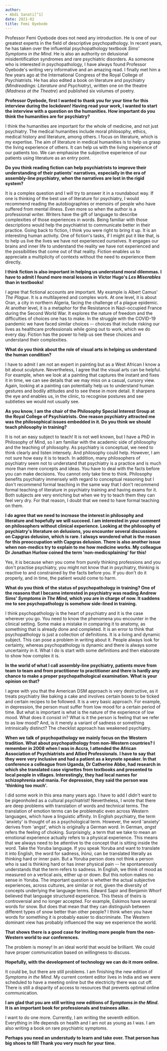```yaml
---
author:
- Abdi Sanati[^1]
date: 2021-02
title: Femi Oyebode
---
```


Professor Femi Oyebode does not need any introduction. He is one of our
greatest experts in the field of descriptive psychopathology. In recent
years, he has taken over the influential psychopathology textbook *Sims'
Symptoms in the Mind*. He is also an authority on delusional
misidentification syndromes and rare psychiatric disorders. As someone
who is interested in psychopathology, I have always found Professor
Oyebode\'s writing very informative and an amazing read. I finally met
him a few years ago at the International Congress of the Royal College
of Psychiatrists. He has also edited a book on literature and psychiatry
(*Mindreadings: Literature and Psychiatry*), written one on the theatre
(*Madness at the Theatre*) and published six volumes of poetry.

**Professor Oyebode, first I wanted to thank you for your time for this
interview during the lockdown! Having read your work, I wanted to start
the interview with a question on the humanities. How important do you
think the humanities are for psychiatry?**

I think the humanities are important for the whole of medicine, and not
just psychiatry. The medical humanities include moral philosophy,
ethics, medical history and literature, among others. I focus on
literature, which is my expertise. The aim of literature in medical
humanities is to help us grasp the living experience of others. It can
help us with the living experience of our patients too. We can emphasise
the subjective experience of our patients using literature as an entry
point.

**Do you think reading fiction can help psychiatrists to improve their
understanding of their patients' narratives, especially in the era of
assembly-line psychiatry, when the narratives are lost in the rigid
system?**

It is a complex question and I will try to answer it in a roundabout
way. If one is thinking of the best use of literature for psychiatry, I
would recommend reading the autobiographies or memoirs of people who
have suffered from mental illness. Even more so when the author is a
professional writer. Writers have the gift of language to describe
complexities of those experiences in words. Being familiar with those
descriptions would help the psychiatrist to communicate better in their
practice. Going back to fiction, I think you were right to bring it up.
It is an interesting human activity. One of fiction\'s tasks, if I might
put it like that, is to help us live the lives we have not experienced
ourselves. It engages our brains and inner life to understand the
reality we have not experienced and the possibilities that come out of
that reality. Fiction enables us to appreciate a multiplicity of
contexts without the need to experience them directly.

**I think fiction is also important in helping us understand moral
dilemmas. I have to admit I found more moral lessons in Victor Hugo\'s
*Les Miserables* than in textbooks!**

I agree that fictional accounts are important. My example is Albert
Camus' *The Plague*. It is a multilayered and complex work. At one
level, it is about Oran, a city in northern Algeria, facing the
challenge of a plague epidemic. At another level, it is a metaphor for
the Resistance in Nazi-occupied France during the Second World War. It
explores the nature of freedom and the difficulties of choices one has
to make. In the struggle with the COVID-19 pandemic we have faced
similar choices -- choices that include risking our lives as healthcare
professionals while going out to work, which we do every day. Fiction
has the power to help us see these choices and understand their
complexities.

**What do you think about the role of visual arts in helping us
understand the human condition?**

I have to admit I am not an expert in painting but as a West African I
know a bit about sculpture. Nevertheless, I agree that the visual arts
can be helpful. For example, when we look at a painting that captures
the instant and fixes it in time, we can see details that we may miss on
a casual, cursory view. Again, looking at a painting can potentially
help us to understand human gestures and bodily attitudes and to see
these in more detail. It sharpens the eye and enables us, in the clinic,
to recognise postures and see subtleties we would not usually see.

**As you know, I am the chair of the Philosophy Special Interest Group
at the Royal College of Psychiatrists. One reason psychiatry attracted
me was the philosophical issues embedded in it. Do you think we should
teach philosophy in training?**

It is not an easy subject to teach! It is not well known, but I have a
PhD in Philosophy of Mind, so I am familiar with the academic side of
philosophy and the teaching of philosophy. As psychiatry is conceptual,
we need to think clearly and listen intensely. And philosophy could
help. However, I am not sure how easy it is to teach. In addition, many
philosophers of psychiatry seem not to understand that psychiatry is a
practice and is much more than mere concepts and ideas. You have to deal
with the facts before you can make decisions. You cannot only take time
to think. Philosophy benefits psychiatry immensely with regard to
conceptual reasoning but I don\'t recommend formal teaching in the same
way that I don\'t recommend formal teaching of literature in psychiatry
training and having exams for it. Both subjects are very enriching but
when we try to teach them they can feel very dry. For that reason, I
doubt that we need to have formal teaching on them.

**I do agree that we need to increase the interest in philosophy and
literature and hopefully we will succeed. I am interested in your
comment on philosophers without clinical experience. Looking at the
philosophy of psychiatry\'s literature on delusions, you encounter
several discussions on Capgras delusion, which is rare. I always
wondered what is the reason for this preoccupation with Capgras
delusion. There is also another issue when non-medics try to explain to
me how medicine works. My colleague Dr Jonathan Hurlow coined the term
'non-medicsplaining' for this!**

Yes, it is because when you come from purely thinking professions and
you don\'t practise psychiatry, you might not know that in psychiatry,
thinking is reactive to and constrained by the facts before you. If you
don\'t do it properly, and in time, the patient would come to harm.

**What do you think of the status of psychopathology in training? One of
the reasons that I became interested in psychiatry was reading Andrew
Sims' *Symptoms in The Mind,* which you are in charge of now. It saddens
me to see psychopathology is somehow side-lined in training.**

I think psychopathology is the heart of psychiatry and it is the case
wherever you go. You need to know the phenomena you encounter in the
clinical setting. Some make a mistake in comparing it to anatomy, as
something that is already done and completed. It is an error to think
that psychopathology is just a collection of definitions. It is a living
and dynamic subject. This can pose a problem in writing about it. People
always look for certainty, whereas psychopathology is dynamic and there
is always some uncertainty in it. What I do is start with some
definitions and then elaborate to show how complex it is.

**In the world of what I call assembly-line psychiatry, patients move
from team to team and from practitioner to practitioner and there is
hardly any chance to make a proper psychopathological examination. What
is your opinion on that?**

I agree with you that the American DSM approach is very destructive, as
it treats psychiatry like baking a cake and involves certain boxes to be
ticked and certain recipes to be followed. It is a very basic approach.
For example, in depression, the person must suffer from low mood for a
certain period of time. But what is important is what is the nature of
the experience of low mood. What does it consist in? What is it the
person is feeling that we refer to as low mood? And, is it merely a
variant of sadness or something intrinsically distinct? The checklist
approach has weakened psychiatry.

**When we talk of psychopathology we mainly focus on the Western
tradition. What about psychopathology from non-Western countries? I
remember in 2008 when I was in Accra, I attended the African Association
of Psychiatrists and Allied Professionals. I have to say that they were
very inclusive and had a patient as a keynote speaker. In that
conference a colleague from Uganda, Dr Catherine Abbo, had research in
which she translated case vignettes from textbooks and presented to
local people in villages. Interestingly, they had local names for
schizophrenia and mania. For depression, they said the person was
'thinking too much'.**

I did some work in this area many years ago. I have to add I didn\'t
want to be pigeonholed as a cultural psychiatrist! Nevertheless, I wrote
that there are deep problems with translation of words and technical
terms. The translation of emotion terms can be problematic even across
Western languages, which have a linguistic affinity. In English
psychiatry, the term 'anxiety' is thought of as a psychological term.
However, the word 'anxiety' derives from 'angst', which is originally a
German word. In German, *angst* refers the feeling of choking.
Surprisingly, a term that we take to mean an emotional experience
actually refers to a physical experience. This means that we always need
to be attentive to the concept that is sitting inside the word. Take the
Yoruba language. If you speak Yoruba and want to translate it into
English, the word for sadness, *Ìrònú*, can be translated literally as
thinking hard or inner pain. But a Yoruba person does not think a person
who is sad is thinking hard or has inner physical pain -- he
spontaneously understands that the term refers to sadness. In English,
we think of mood as measured on a vertical axis, either up or down. But
this notion makes no sense in Yoruba. The important question is whether
the actual subjective experiences, across cultures, are similar or not,
given the diversity of concepts underlying the language terms. Edward
Sapir and Benjamin Whorf believed that language structured experience.
This thesis of theirs is controversial and no longer accepted. For
example, Eskimos have several words for snow. But does that mean that
they can distinguish between different types of snow better than other
people? I think when you have words for something it is probably easier
to discriminate. The Western dominant view has probably influenced the
way we experience the world.

**That shows there is a good case for inviting more people from the
non-Western world to our conferences.**

The problem is money! In an ideal world that would be brilliant. We
could have proper communication based on willingness to discuss.

**Hopefully, with the development of technology we can do it more
online.**

It could be, but there are still problems. I am finishing the new
edition of *Symptoms in the Mind*. My current content editor lives in
India and we were scheduled to have a meeting online but the electricity
there was cut off. There is still a disparity of access to resources
that prevents optimal online communication.

**I am glad that you are still writing new editions of *Symptoms in the
Mind*. It is an important book for professionals and trainees alike.**

I want to do one more. Currently, I am writing the seventh edition.
Everything in life depends on health and I am not as young as I was. I
am also writing a book on rare psychiatric symptoms.

**Perhaps you need an understudy to learn and take over. That person has
big shoes to fill! Thank you very much for your time.**

[^1]: **Abdi Sanati meets Femi Oyebode**, Honorary Professor of
    Psychiatry and consultant psychiatrist, Institute of Clinical
    Sciences, University of Birmingham, UK
